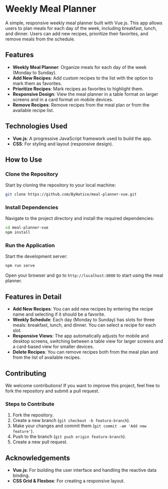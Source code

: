 # Weekly Meal Planner

A simple, responsive weekly meal planner built with Vue.js. This app allows users to plan meals for each day of the week, including breakfast, lunch, and dinner. Users can add new recipes, prioritize their favorites, and remove meals from the schedule.

## Features

- **Weekly Meal Planner**: Organize meals for each day of the week (Monday to Sunday).
- **Add New Recipes**: Add custom recipes to the list with the option to mark them as favorites.
- **Prioritize Recipes**: Mark recipes as favorites to highlight them.
- **Responsive Design**: View the meal planner in a table format on larger screens and in a card format on mobile devices.
- **Remove Recipes**: Remove recipes from the meal plan or from the available recipe list.

## Technologies Used

- **Vue.js**: A progressive JavaScript framework used to build the app.
- **CSS**: For styling and layout (responsive design).

## How to Use

### Clone the Repository

Start by cloning the repository to your local machine:

```bash
git clone https://github.com/ByHatice/meal-planner-vue.git
```

### Install Dependencies

Navigate to the project directory and install the required dependencies:

```bash
cd meal-planner-vue
npm install
```
### Run the Application
Start the development server:

```bash
npm run serve
```

Open your browser and go to `http://localhost:8080` to start using the meal planner.

## Features in Detail
- **Add New Recipes**: You can add new recipes by entering the recipe name and selecting if it should be a favorite.
- **Weekly Schedule**: Each day (Monday to Sunday) has slots for three meals: breakfast, lunch, and dinner. You can select a recipe for each slot.
- **Responsive Views**: The app automatically adjusts for mobile and desktop screens, switching between a table view for larger screens and a card-based view for smaller devices.
- **Delete Recipes**: You can remove recipes both from the meal plan and from the list of available recipes.

## Contributing
We welcome contributions! If you want to improve this project, feel free to fork the repository and submit a pull request.

### Steps to Contribute
1. Fork the repository.
2. Create a new branch (`git checkout -b feature-branch`).
3. Make your changes and commit them (`git commit -am 'Add new feature'`).
4. Push to the branch (`git push origin feature-branch`).
5. Create a new pull request.

## Acknowledgements
- **Vue.js**: For building the user interface and handling the reactive data binding.
- **CSS Grid & Flexbox**: For creating a responsive layout.
